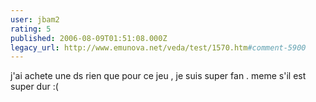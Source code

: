 ```yaml
---
user: jbam2
rating: 5
published: 2006-08-09T01:51:08.000Z
legacy_url: http://www.emunova.net/veda/test/1570.htm#comment-5900
---
```

j'ai achete une ds rien que pour ce jeu , je suis super fan . meme s'il est super dur :(